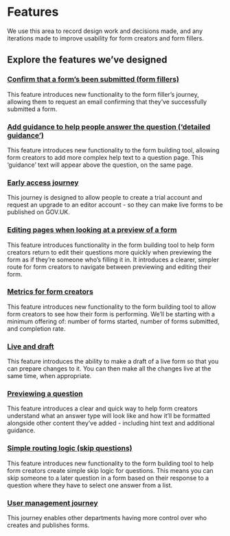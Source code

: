 # Features

We use this area to record design work and decisions made, and any iterations made to improve usability for form creators and form fillers.  

## Explore the features we’ve designed  

### [Confirm that a form’s been submitted (form fillers)](confirmation-email-for-form-fillers)  
This feature introduces new functionality to the form filler’s journey, allowing them to request an email confirming that they’ve successfully submitted a form.

### [Add guidance to help people answer the question (‘detailed guidance’)](detailed-guidance)  
This feature introduces new functionality to the form building tool, allowing form creators to add more complex help text to a question page. This ‘guidance’ text will appear above the question, on the same page.

### [Early access journey](early-access)  
This journey is designed to allow people to create a trial account and request an upgrade to an editor account - so they can make live forms to be published on GOV.UK.

### [Editing pages when looking at a preview of a form](editing-drafts)  
This feature introduces functionality in the form building tool to help form creators return to edit their questions more quickly when previewing the form as if they’re someone who’s filling it in. It introduces a clearer, simpler route for form creators to navigate between previewing and editing their form.

### [Metrics for form creators](form-metrics)  
This feature introduces new functionality to the form building tool to allow form creators to see how their form is performing. We’ll be starting with a minimum offering of: number of forms started, number of forms submitted, and completion rate.

### [Live and draft](live-draft)  
This feature introduces the ability to make a draft of a live form so that you can prepare changes to it. You can then make all the changes live at the same time, when appropriate.

### [Previewing a question](previewing-a-question)  
This feature introduces a clear and quick way to help form creators understand what an answer type will look like and how it’ll be formatted alongside other content they’ve added - including hint text and additional guidance.

### [Simple routing logic (skip questions)](routing)  
This feature introduces new functionality to the form building tool to help form creators create simple skip logic for questions. This means you can skip someone to a later question in a form based on their response to a question where they have to select one answer from a list.

### [User management journey](user-management)  
This journey enables other departments having more control over who creates and publishes forms. 
